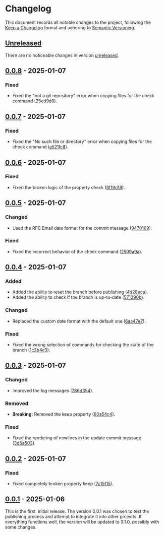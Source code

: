 # Changelog

This document records all notable changes to the project, following the [Keep a Changelog] format and adhering to [Semantic Versioning].

## [Unreleased]

There are no noticeable changes in version [unreleased].

## [0.0.8] - 2025-01-07

### Fixed

- Fixed the "not a git repository" error when copying files for the check command ([35ed9d0]).

## [0.0.7] - 2025-01-07

### Fixed

- Fixed the "No such file or directory" error when copying files for the check command ([a521fc8]).

## [0.0.6] - 2025-01-07

### Fixed

- Fixed the broken logic of the property check ([6f19d18]).

## [0.0.5] - 2025-01-07

### Changed

- Used the RFC Email date format for the commit message ([9470109]).

### Fixed

- Fixed the incorrect behavior of the check command ([2509a9a]).

## [0.0.4] - 2025-01-07

### Added

- Added the ability to reset the branch before publishing ([4d28eca]).
- Added the ability to check if the branch is up-to-date ([571290b]).

### Changed

- Replaced the custom date format with the default one ([6aa47e7]).

### Fixed

- Fixed the wrong selection of commands for checking the state of the branch ([1c2b4e3]).

## [0.0.3] - 2025-01-07

### Changed

- Improved the log messages ([786d354]).

### Removed

- **Breaking:** Removed the keep property ([80a54c4]).

### Fixed

- Fixed the rendering of newlines in the update commit message ([3d6a503]).

## [0.0.2] - 2025-01-07

### Fixed

- Fixed completely broken property keep ([7c15f15]).

## [0.0.1] - 2025-01-06

This is the first, initial release. The version 0.0.1 was chosen to test the publishing process and attempt to integrate it into other projects. If everything functions well, the version will be updated to 0.1.0, possibly with some changes.

<!-- Footnotes -->

[Unreleased]: https://github.com/vanyauhalin/action-gh-pages/compare/v0.0.8...HEAD/
[0.0.8]: https://github.com/vanyauhalin/action-gh-pages/releases/tag/v0.0.8/
[0.0.7]: https://github.com/vanyauhalin/action-gh-pages/releases/tag/v0.0.7/
[0.0.6]: https://github.com/vanyauhalin/action-gh-pages/releases/tag/v0.0.6/
[0.0.5]: https://github.com/vanyauhalin/action-gh-pages/releases/tag/v0.0.5/
[0.0.4]: https://github.com/vanyauhalin/action-gh-pages/releases/tag/v0.0.4/
[0.0.3]: https://github.com/vanyauhalin/action-gh-pages/releases/tag/v0.0.3/
[0.0.2]: https://github.com/vanyauhalin/action-gh-pages/releases/tag/v0.0.2/
[0.0.1]: https://github.com/vanyauhalin/action-gh-pages/releases/tag/v0.0.1/

[35ed9d0]: https://github.com/vanyauhalin/action-gh-pages/commit/35ed9d019a44c23e1be70357198e9b8b6b597431/
[a521fc8]: https://github.com/vanyauhalin/action-gh-pages/commit/a521fc8b3184f76b990d13e96470acf2aaf8efd3/
[6f19d18]: https://github.com/vanyauhalin/action-gh-pages/commit/6f19d18031c6a55540f9814898267b5af211fa26/
[9470109]: https://github.com/vanyauhalin/action-gh-pages/commit/9470109b76f5152102e0051182dbc70c310baea8/
[2509a9a]: https://github.com/vanyauhalin/action-gh-pages/commit/2509a9a479caa333744738137e6f9dd7a71b0a45/
[6aa47e7]: https://github.com/vanyauhalin/action-gh-pages/commit/6aa47e76c4a562e39326da64d95136c972556140/
[4d28eca]: https://github.com/vanyauhalin/action-gh-pages/commit/4d28eca471fb159a3adff9133e3528e96d8b3221/
[571290b]: https://github.com/vanyauhalin/action-gh-pages/commit/571290b19dfb3a060fb07057bc5ebacd037167f1/
[1c2b4e3]: https://github.com/vanyauhalin/action-gh-pages/commit/1c2b4e3031b9998429e555c6a0223fa7bdf69678/
[80a54c4]: https://github.com/vanyauhalin/action-gh-pages/commit/80a54c4f91ff5ee1456ba234bfb092068a62e6e1/
[3d6a503]: https://github.com/vanyauhalin/action-gh-pages/commit/3d6a503c114c65d31c9eac42879bfb2797e299a5/
[786d354]: https://github.com/vanyauhalin/action-gh-pages/commit/786d354525b1661a94c5e00dec6ad720ab2ee652/
[7c15f15]: https://github.com/vanyauhalin/action-gh-pages/commit/7c15f15fb17d6a309bf687f701a9e7541bea3826/

[Keep a Changelog]: https://keepachangelog.com/en/1.1.0/
[Semantic Versioning]: https://semver.org/spec/v2.0.0.html
